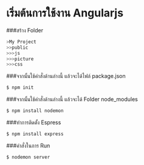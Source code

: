 # เริ่มต้นการใช้งาน Angularjs

###สร้าง Folder
```bash
>My Project 
>>public
>>>js
>>>picture
>>>css
```
###จากนั้นใช้คำสั่งด้านล่างนี้ แล้วจะได้ไฟล์ package.json
```bash
$ npm init
```
###จากนั้นใช้คำสั่งด้านล่างนี้ แล้วจะได้ Folder node_modules
```bash
$ npm install nodemon
```
###ทำการติดตั้ง Espress
```bash
$ npm install express
```
###คำสั่งในการ Run
```bash
$ nodemon server
```
